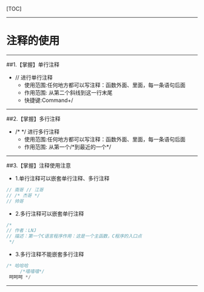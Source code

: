 [TOC]

---

# 注释的使用

---

##1.【掌握】单行注释

- // 进行单行注释
    + 使用范围:任何地方都可以写注释：函数外面、里面，每一条语句后面
    + 作用范围: 从第二个斜线到这一行末尾
    + 快捷键:Command+/
---

##2.【掌握】多行注释

- /* */ 进行多行注释
     + 使用范围:任何地方都可以写注释：函数外面、里面，每一条语句后面
     + 作用范围: 从第一个/\*到最近的一个\*/
---

##3.【掌握】注释使用注意

- 1.单行注释可以嵌套单行注释、多行注释

```c
// 南哥 // 江哥
// /* 杰哥 */
// 帅哥
```

- 2.多行注释可以嵌套单行注释

```c
/*
// 作者：LNJ
// 描述：第一个C语言程序作用：这是一个主函数，C程序的入口点
 */
```
- 3.多行注释不能嵌套多行注释

```c
/* 哈哈哈
     /*嘻嘻嘻*/
 呵呵呵 */
```

---
